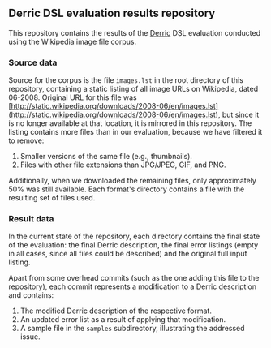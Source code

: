 ## Derric DSL evaluation results repository

This repository contains the results of the [Derric](http://derric-lang.org/) DSL evaluation conducted using the Wikipedia image file corpus.

### Source data

Source for the corpus is the file `images.lst` in the root directory of this repository, containing a static listing of all image URLs on Wikipedia, dated 06-2008.
Original URL for this file was [http://static.wikipedia.org/downloads/2008-06/en/images.lst](http://static.wikipedia.org/downloads/2008-06/en/images.lst), but since it is no longer available at that location, it is mirrored in this repository.
The listing contains more files than in our evaluation, because we have filtered it to remove:

1. Smaller versions of the same file (e.g., thumbnails).
2. Files with other file extensions than JPG/JPEG, GIF, and PNG.

Additionally, when we downloaded the remaining files, only approximately 50% was still available. Each format's directory contains a file with the resulting set of files used.

### Result data

In the current state of the repository, each directory contains the final state of the evaluation: the final Derric description, the final error listings (empty in all cases, since all files could be described) and the original full input listing.

Apart from some overhead commits (such as the one adding this file to the repository), each commit represents a modification to a Derric description and contains:

1. The modified Derric description of the respective format.
2. An updated error list as a result of applying that modification.
3. A sample file in the `samples` subdirectory, illustrating the addressed issue.

